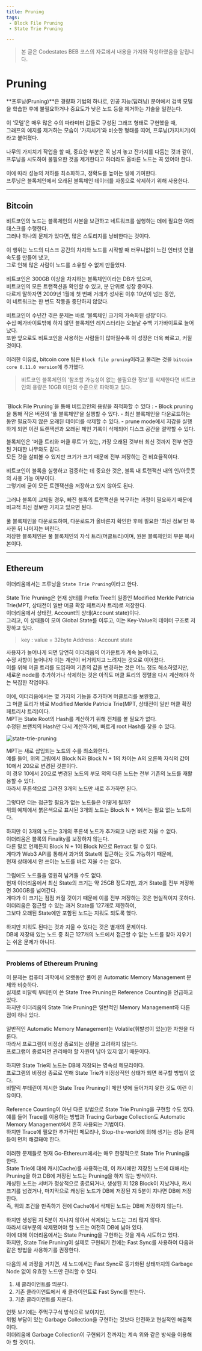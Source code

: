 ```yaml
---
title: Pruning
tags: 
 - Block File Pruning
 - State Trie Pruning

---
```


> 본 글은 Codestates BEB 코스의 자료에서 내용을 가져와 작성하였음을 알립니다.  

# Pruning
**프루닝(Pruning)**은 경량화 기법의 하나로, 
인공 지능(딥러닝) 분야에서 검색 모델을 학습한 후에 불필요하거나 중요도가 낮은 노드 등을 제거하는 기술을 일컫는다.  
<br>
이 ‘모델’은 매우 많은 수의 파라미터 값들로 구성된 그래프 형태로 구현했을 때,  
그래프의 에지를 제거하는 모습이 ‘가지치기’와 비슷한 형태를 띠어, 프루닝(가지치기)이라고 붙여졌다.  
<br>
나무의 가지치기 작업을 할 때, 중요한 부분은 꼭 남겨 놓고 잔가지를 다듬는 것과 같이,  
프루닝을 시도하여 불필요한 것을 제거한다고 하더라도 올바른 노드는 꼭 있어야 한다.  
<br>
이에 따라 성능의 저하를 최소화하고, 정확도를 높이는 일에 기여한다.  
프루닝은 블록체인에서 오래된 블록체인 데이터를 자동으로 삭제하기 위해 사용한다.  

---

## Bitcoin
비트코인의 노드는 블록체인의 사본을 보관하고 네트워크를 실행하는 데에 필요한 여러 태스크를 수행한다.  
그러나 하나의 문제가 있다면, 많은 스토리지를 낭비한다는 것이다.  
<br>
이 행위는 노드의 디스크 공간의 차지와 노드를 시작할 때 터무니없이 느린 인터넷 연결 속도를 만들어 냈고,  
그로 인해 많은 사람이 노드를 소유할 수 없게 만들었다.  
<br>
비트코인은 300GB 이상을 차지하는 블록체인이라는 DB가 있으며,  
비트코인의 모든 트랜잭션을 확인할 수 있고, 분 단위로 성장 중이다.  
다르게 말하자면 2009년 1월에 첫 번째 거래가 성사된 이후 10년이 넘는 동안,  
이 네트워크는 한 번도 작동을 중단하지 않았다.  
<br>
비트코인이 수년간 겪은 문제는 바로 ‘블록체인 크기의 가속화된 성장’이다.  
수십 메가바이트밖에 하지 않던 블록체인 레지스터리는 오늘날 수백 기가바이트로 늘어났다.  
또한 앞으로도 비트코인을 사용하는 사람들이 많아질수록 이 성장은 더욱 빠르고, 커질 것이다.  
<br>
이러한 이유로, bitcoin core 팀은 `Block file pruning`이라고 불리는 것을 `bitcoin core 0.11.0 version`에 추가했다.  
> 비트코인 블록체인의 ‘참조할 가능성이 없는 불필요한 정보’를 삭제한다면 비트코인의 용량은 10GB 미만의 수준으로 파악하고 있다.  
<br>
`Block File Pruning`을 통해 비트코인의 용량을 최적화할 수 있다 :
- Block pruning을 통해 작은 버전의 ‘풀 블록체인’을 실행할 수 있다.  
- 최신 블록체인을 다운로드하는 동안 필요하지 않은 오래된 데이터를 삭제할 수 있다.  
- prune mode에서 지갑을 실행하게 되면 이전 트랜잭션과 오래된 체인 기록이 삭제되어 디스크 공간을 절약할 수 있다.  

블록체인은 ‘머클 트리와 머클 루트’가 있는, 가장 오래된 것부터 최신 것까지 전부 연관된 거대한 나무와도 같다.  
모든 것을 살펴볼 수 있지만 크기가 크기 때문에 전부 저장하는 건 비효율적이다.  
<br>
비트코인이 블록을 실행하고 검증하는 데 중요한 것은, 블록 내 트랜잭션 내의 인/아웃풋의 사용 가능 여부이다.  
그렇기에 굳이 모든 트랜잭션을 저장하고 있지 않아도 된다.  
<br>
그러나 블록이 교체될 경우, 빠진 블록의 트랜잭션을 복구하는 과정이 필요하기 때문에 비교적 최신 정보만 가지고 있으면 된다.  
<br>
풀 블록체인을 다운로드하여, 다운로드가 올바른지 확인한 후에 필요한 ‘최신 정보’만 복사한 뒤 나머지는 버린다.  
저장한 블록체인은 풀 블록체인의 자식 트리(머클트리)이며, 원본 블록체인의 부분 복사본이다.  

---

## Ethereum
이더리움에서는 프루닝을 `State Trie Pruning`이라고 한다.  
<br>
State Trie Pruning은 현재 상태를 Prefix Tree의 일종인 Modified Merkle Patricia Trie(MPT, 상태전이 일반 머클 확장 페트리샤 트리)로 저장한다.  
이더리움에서 상태란, Account의 상태(Account state)이다.  
그리고, 이 상태들이 모여 Global State를 이루고, 이는 Key-Value의 데이터 구조로 저장하고 있다.  
> key : value = 32byte Address : Account state  

사용자가 늘어나게 되면 당연히 이더리움의 어카운트가 계속 늘어나고,  
수정 사항이 늘어나자 이는 계산이 버거워지고 느려지는 것으로 이어졌다.  
이를 위해 머클 트리를 도입하여 기존의 값을 변경하는 것은 어느 정도 해소하였지만,  
새로운 node를 추가하거나 삭제하는 것은 아직도 머클 트리의 정렬을 다시 계산해야 하는 복잡한 작업이다.  
<br>
이에, 이더리움에서는 몇 가지의 기능을 추가하며 머클트리를 보완했고,  
그 머클 트리가 바로 Modified Merkle Patricia Trie(MPT, 상태전이 일반 머클 확장 페트리샤 트리)이다.  
MPT는 State Root의 Hash를 계산하기 위해 전체를 볼 필요가 없다.  
수정된 브랜치의 Hash만 다시 계산하기에, 빠르게 root Hash를 찾을 수 있다.  

![state-trie-pruning](../../assets/img/state-trie-pruning.png)  

MPT는 새로 삽입되는 노드의 수를 최소화한다.  
예를 들어, 위의 그림에서 Block N과 Block N + 1의 차이는 A의 오른쪽 자식의 값이 10에서 20으로 변경된 것뿐이다.  
이 경우 10에서 20으로 변경된 노드의 부모 외의 다른 노드는 전부 기존의 노드를 재활용할 수 있다.  
따라서 푸른색으로 그려진 3개의 노드만 새로 추가하면 된다.  
<br>
그렇다면 더는 접근할 필요가 없는 노드들은 어떻게 될까?  
위의 예제에서 붉은색으로 표시된 3개의 노드는 Block N + 1에서는 필요 없는 노드이다.  
<br>
하지만 이 3개의 노드는 3개의 푸른색 노드가 추가되고 나면 바로 지울 수 없다.  
이더리움은 블록의 Finality를 보장하지 않는다.  
다른 말로 언제든지 Block N + 1이 Block N으로 Retract 될 수 있다.  
게다가 Web3 API를 통해서 과거의 State에 접근하는 것도 가능하기 때문에,  
현재 상태에서 안 쓰이는 노드를 바로 지울 수는 없다.  
<br>
그럼에도 노드들을 영원히 남겨둘 수도 없다.  
현재 이더리움에서 최신 State의 크기는 약 25GB 정도지만, 과거 State를 전부 저장하면 300GB를 넘어간다.  
게다가 이 크기는 점점 커질 것이기 때문에 이를 전부 저장하는 것은 현실적이지 못하다.  
이더리움은 접근할 수 있는 과거 State를 127개로 제한하여,  
그보다 오래된 State에만 포함된 노드는 지워도 되도록 했다.  
<br>
하지만 지워도 된다는 것과 지울 수 있다는 것은 별개의 문제이다.  
DB에 저장돼 있는 노드 중 최근 127개의 노드에서 접근할 수 없는 노드를 찾아 지우기는 쉬운 문제가 아니다.  

---

### Problems of Ethereum Pruning
이 문제는 컴퓨터 과학에서 오랫동안 풀어 온 Automatic Memory Management 문제와 비슷하다.  
실제로 비탈릭 부테린이 쓴 State Tree Pruning은 Reference Counting을 언급하고 있다.  
하지만 이더리움의 State Trie Pruning은 일반적인 Memory Management와 다른 점이 하나 있다.  
<br>
일반적인 Automatic Memory Management는 Volatile(휘발성이 있는)한 자원을 다룬다.  
따라서 프로그램이 비정상 종료되는 상황을 고려하지 않는다.  
프로그램이 종료되면 관리해야 할 자원이 남아 있지 않기 때문이다.  
<br>
하지만 State Trie의 노드는 DB에 저장되는 영속성 메모리이다.  
프로그램의 비정상 종료로 인해 State Trie가 비정상적인 상태가 되면 복구할 방법이 없다.  
비탈릭 부테린이 제시한 State Tree Pruning이 메인 넷에 들어가지 못한 것도 이런 이유이다.  
<br>
Reference Counting이 아닌 다른 방법으로 State Trie Pruning을 구현할 수도 있다.  
예를 들어 Trace를 이용하는 방법과 Tracing Garbage Collection도 Automatic Memory Management에서 흔히 사용되는 기법이다.  
하지만 Trace에 필요한 추가적인 메모리나, Stop-the-world에 의해 생기는 성능 문제 등이 먼저 해결돼야 한다.  
<br>
이러한 문제들로 현재 Go-Ethereum에서는 매우 한정적으로 State Trie Pruning을 한다.  
State Trie에 대해 캐시(Cache)를 사용하는데, 이 캐시에만 저장된 노드에 대해서는 Pruning을 하고 DB에 저장된 노드는 Pruning을 하지 않는 방식이다.  
캐싱된 노드는 서버가 정상적으로 종료되거나, 생성된 지 128 Block이 지났거나, 캐시 크기를 넘겼거나, 마지막으로 캐싱된 노드가 DB에 저장된 지 5분이 지나면 DB에 저장한다.  
즉, 위의 조건을 만족하기 전에 Cache에서 삭제된 노드는 DB에 저장하지 않는다.  
<br>
하지만 생성된 지 5분이 지나지 않아서 삭제되는 노드는 그리 많지 않다.  
따라서 대부분의 삭제됐어야 할 노드는 여전히 DB에 남아 있다.  
이에 대해 이더리움에서는 State Pruning을 구현하는 것을 계속 시도하고 있다.  
하지만, State Trie Pruning이 실제로 구현되기 전에는 Fast Sync를 사용하여 다음과 같은 방법을 사용하기를 권장한다.  
<br>
다음의 세 과정을 거치면, 새 노드에서는 Fast Sync로 동기화된 상태까지의 Garbage Node 없이 유효한 노드만 관리할 수 있다.

1. 새 클라이언트를 띄운다.  
2. 기존 클라이언트에서 새 클라이언트로 Fast Sync를 받는다.  
3. 기존 클라이언트를 지운다.  

언뜻 보기에는 주먹구구식 방식으로 보이지만,  
위험 부담이 있는 Garbage Collection을 구현하는 것보다 안전하고 현실적인 해결책이다.  
이더리움에 Garbage Collection이 구현되기 전까지는 계속 위와 같은 방식을 이용해야 할 것이다.